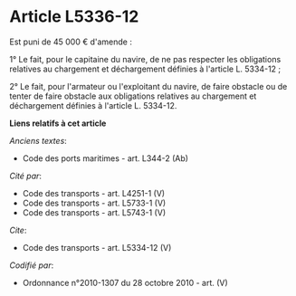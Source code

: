 # Article L5336-12

Est puni de 45 000 € d'amende : 

1° Le fait, pour le capitaine du navire, de ne pas respecter les obligations relatives au chargement et déchargement définies
à l'article L. 5334-12 ; 

2° Le fait, pour l'armateur ou l'exploitant du navire, de faire obstacle ou de tenter de faire obstacle aux obligations
relatives au chargement et déchargement définies à l'article L. 5334-12.

**Liens relatifs à cet article**

_Anciens textes_:

  - Code des ports maritimes - art. L344-2 (Ab)

_Cité par_:

  - Code des transports - art. L4251-1 (V)
  - Code des transports - art. L5733-1 (V)
  - Code des transports - art. L5743-1 (V)

_Cite_:

  - Code des transports - art. L5334-12 (V)

_Codifié par_:

  - Ordonnance n°2010-1307 du 28 octobre 2010 - art. (V)
